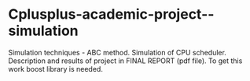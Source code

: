 # Cplusplus-academic-project--simulation
Simulation techniques - ABC method.
Simulation of CPU scheduler.
Description and results of project in FINAL REPORT (pdf file).
To get this work boost library is needed.
